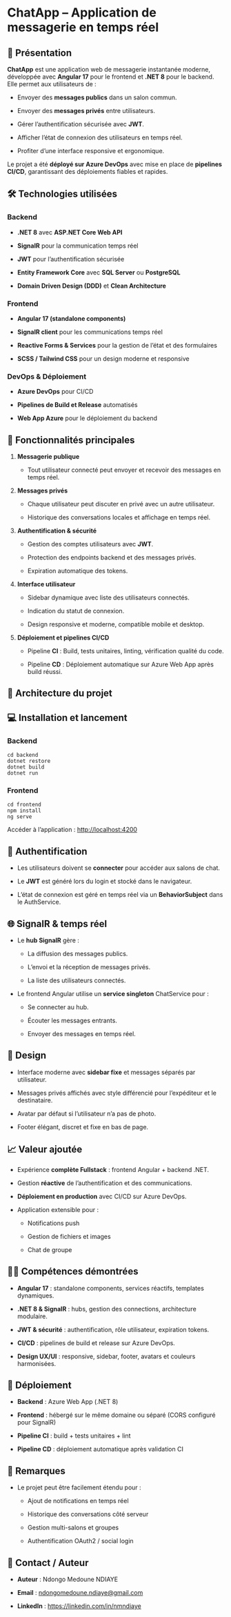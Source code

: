 ChatApp – Application de messagerie en temps réel
=================================================

🚀 Présentation
---------------

**ChatApp** est une application web de messagerie instantanée moderne, développée avec **Angular 17** pour le frontend et **.NET 8** pour le backend. Elle permet aux utilisateurs de :

*   Envoyer des **messages publics** dans un salon commun.
    
*   Envoyer des **messages privés** entre utilisateurs.
    
*   Gérer l’authentification sécurisée avec **JWT**.
    
*   Afficher l’état de connexion des utilisateurs en temps réel.
    
*   Profiter d’une interface responsive et ergonomique.
    

Le projet a été **déployé sur Azure DevOps** avec mise en place de **pipelines CI/CD**, garantissant des déploiements fiables et rapides.

🛠️ Technologies utilisées
--------------------------

### Backend

*   **.NET 8** avec **ASP.NET Core Web API**
    
*   **SignalR** pour la communication temps réel
    
*   **JWT** pour l’authentification sécurisée
    
*   **Entity Framework Core** avec **SQL Server** ou **PostgreSQL**
    
*   **Domain Driven Design (DDD)** et **Clean Architecture**
    

### Frontend

*   **Angular 17 (standalone components)**
    
*   **SignalR client** pour les communications temps réel
    
*   **Reactive Forms & Services** pour la gestion de l’état et des formulaires
    
*   **SCSS / Tailwind CSS** pour un design moderne et responsive
    

### DevOps & Déploiement

*   **Azure DevOps** pour CI/CD
    
*   **Pipelines de Build et Release** automatisés
    
*   **Web App Azure** pour le déploiement du backend
    

🎯 Fonctionnalités principales
------------------------------

1.  **Messagerie publique**
    
    *   Tout utilisateur connecté peut envoyer et recevoir des messages en temps réel.
        
2.  **Messages privés**
    
    *   Chaque utilisateur peut discuter en privé avec un autre utilisateur.
        
    *   Historique des conversations locales et affichage en temps réel.
        
3.  **Authentification & sécurité**
    
    *   Gestion des comptes utilisateurs avec **JWT**.
        
    *   Protection des endpoints backend et des messages privés.
        
    *   Expiration automatique des tokens.
        
4.  **Interface utilisateur**
    
    *   Sidebar dynamique avec liste des utilisateurs connectés.
        
    *   Indication du statut de connexion.
        
    *   Design responsive et moderne, compatible mobile et desktop.
        
5.  **Déploiement et pipelines CI/CD**
    
    *   Pipeline **CI** : Build, tests unitaires, linting, vérification qualité du code.
        
    *   Pipeline **CD** : Déploiement automatique sur Azure Web App après build réussi.
        

📂 Architecture du projet
-------------------------


💻 Installation et lancement
----------------------------

### Backend

```
cd backend
dotnet restore
dotnet build
dotnet run
```

### Frontend

```
cd frontend
npm install
ng serve
```

Accéder à l’application : [http://localhost:4200](http://localhost:4200)

🔐 Authentification
-------------------

*   Les utilisateurs doivent se **connecter** pour accéder aux salons de chat.
    
*   Le **JWT** est généré lors du login et stocké dans le navigateur.
    
*   L’état de connexion est géré en temps réel via un **BehaviorSubject** dans le AuthService.
    

🌐 SignalR & temps réel
-----------------------

*   Le **hub SignalR** gère :
    
    *   La diffusion des messages publics.
        
    *   L’envoi et la réception de messages privés.
        
    *   La liste des utilisateurs connectés.
        
*   Le frontend Angular utilise un **service singleton** ChatService pour :
    
    *   Se connecter au hub.
        
    *   Écouter les messages entrants.
        
    *   Envoyer des messages en temps réel.
        

🎨 Design
---------

*   Interface moderne avec **sidebar fixe** et messages séparés par utilisateur.
    
*   Messages privés affichés avec style différencié pour l’expéditeur et le destinataire.
    
*   Avatar par défaut si l’utilisateur n’a pas de photo.
    
*   Footer élégant, discret et fixe en bas de page.
    

📈 Valeur ajoutée
-----------------

*   Expérience **complète Fullstack** : frontend Angular + backend .NET.
    
*   Gestion **réactive** de l’authentification et des communications.
    
*   **Déploiement en production** avec CI/CD sur Azure DevOps.
    
*   Application extensible pour :
    
    *   Notifications push
        
    *   Gestion de fichiers et images
        
    *   Chat de groupe
        

👨‍💻 Compétences démontrées
----------------------------

*   **Angular 17** : standalone components, services réactifs, templates dynamiques.
    
*   **.NET 8 & SignalR** : hubs, gestion des connections, architecture modulaire.
    
*   **JWT & sécurité** : authentification, rôle utilisateur, expiration tokens.
    
*   **CI/CD** : pipelines de build et release sur Azure DevOps.
    
*   **Design UX/UI** : responsive, sidebar, footer, avatars et couleurs harmonisées.
    

🔗 Déploiement
--------------

*   **Backend** : Azure Web App (.NET 8)
    
*   **Frontend** : hébergé sur le même domaine ou séparé (CORS configuré pour SignalR)
    
*   **Pipeline CI** : build + tests unitaires + lint
    
*   **Pipeline CD** : déploiement automatique après validation CI
    

📝 Remarques
------------

*   Le projet peut être facilement étendu pour :
    
    *   Ajout de notifications en temps réel
        
    *   Historique des conversations côté serveur
        
    *   Gestion multi-salons et groupes
        
    *   Authentification OAuth2 / social login
        

📂 Contact / Auteur
-------------------

*   **Auteur** : Ndongo Medoune NDIAYE
    
*   **Email** : ndongomedoune.ndiaye@gmail.com
    
*   **LinkedIn** : https://linkedin.com/in/nmndiaye
